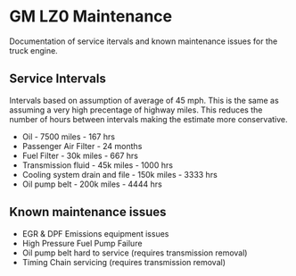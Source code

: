 # GM LZ0 Maintenance
Documentation of service itervals and known maintenance issues for the truck engine.

## Service Intervals
Intervals based on assumption of average of 45 mph.  This is the same as assuming a very high precentage of highway miles.  This reduces the number of hours between intervals making the estimate more conservative.
* Oil - 7500 miles - 167 hrs
* Passenger Air Filter - 24 months
* Fuel Filter - 30k miles - 667 hrs
* Transmission fluid - 45k miles - 1000 hrs
* Cooling system drain and file - 150k miles - 3333 hrs
* Oil pump belt - 200k miles - 4444 hrs

## Known maintenance issues
* EGR & DPF Emissions equipment issues
* High Pressure Fuel Pump Failure
* Oil pump belt hard to service (requires transmission removal)
* Timing Chain servicing (requires transmission removal)
